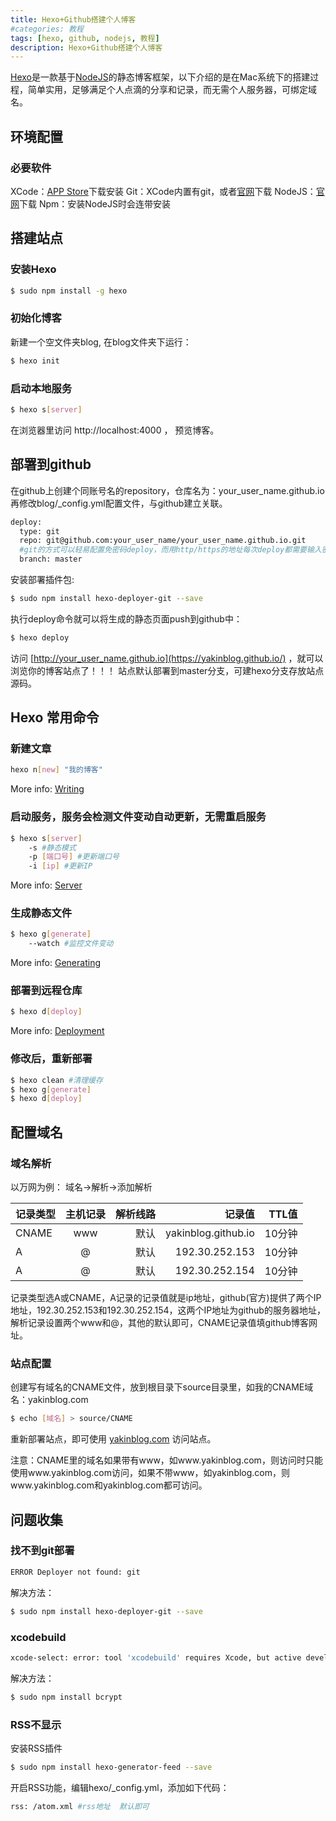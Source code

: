 ```yaml
---
title: Hexo+Github搭建个人博客
#categories: 教程
tags: [hexo, github, nodejs, 教程] 
description: Hexo+Github搭建个人博客
---
```

[Hexo](https://hexo.io/)是一款基于[NodeJS](https://nodejs.org)的静态博客框架，以下介绍的是在Mac系统下的搭建过程，简单实用，足够满足个人点滴的分享和记录，而无需个人服务器，可绑定域名。

## 环境配置

### 必要软件

XCode：[APP Store](https://developer.apple.com/xcode/)下载安装
Git：XCode内置有git，或者[官网](https://git-scm.com/downloads)下载
NodeJS：[官网](https://nodejs.org)下载
Npm：安装NodeJS时会连带安装

## 搭建站点

### 安装Hexo

``` bash
$ sudo npm install -g hexo
```

<!-- more -->

### 初始化博客

新建一个空文件夹blog, 在blog文件夹下运行：

``` bash
$ hexo init
```

### 启动本地服务

``` bash
$ hexo s[server]
```

在浏览器里访问 http://localhost:4000 ， 预览博客。

## 部署到github

在github上创建个同账号名的repository，仓库名为：your_user_name.github.io
再修改blog/_config.yml配置文件，与github建立关联。

``` bash
deploy:
  type: git
  repo: git@github.com:your_user_name/your_user_name.github.io.git
  #git的方式可以轻易配置免密码deploy，而用http/https的地址每次deploy都需要输入密码
  branch: master
```

安装部署插件包:

``` bash
$ sudo npm install hexo-deployer-git --save
```

执行deploy命令就可以将生成的静态页面push到github中：

``` bash
$ hexo deploy
```

访问 [http://your_user_name.github.io](https://yakinblog.github.io/) ，就可以浏览你的博客站点了！！！
站点默认部署到master分支，可建hexo分支存放站点源码。

## Hexo 常用命令

### 新建文章

``` bash
hexo n[new] "我的博客" 
```

More info: [Writing](https://hexo.io/docs/writing.html)

### 启动服务，服务会检测文件变动自动更新，无需重启服务

``` bash
$ hexo s[server]
	-s #静态模式
	-p [端口号] #更新端口号
	-i [ip] #更新IP
```

More info: [Server](https://hexo.io/docs/server.html)

### 生成静态文件

``` bash
$ hexo g[generate]
	--watch #监控文件变动
```

More info: [Generating](https://hexo.io/docs/generating.html)

### 部署到远程仓库

``` bash
$ hexo d[deploy]
```

More info: [Deployment](https://hexo.io/docs/deployment.html)

### 修改后，重新部署

``` bash
$ hexo clean #清理缓存
$ hexo g[generate]
$ hexo d[deploy]
```

## 配置域名

### 域名解析

以万网为例：
域名->解析->添加解析

|记录类型|主机记录|解析线路|记录值|TTL值|
|:----|:----:|----:|----:|----:|
|CNAME|www|默认|yakinblog.github.io|10分钟|
|A|@|默认|192.30.252.153|10分钟|
|A|@|默认|192.30.252.154|10分钟|

记录类型选A或CNAME，A记录的记录值就是ip地址，github(官方)提供了两个IP地址，192.30.252.153和192.30.252.154，这两个IP地址为github的服务器地址，解析记录设置两个www和@，其他的默认即可，CNAME记录值填github博客网址。

### 站点配置

创建写有域名的CNAME文件，放到根目录下source目录里，如我的CNAME域名：yakinblog.com

``` bash
$ echo [域名] > source/CNAME
```

重新部署站点，即可使用 [yakinblog.com](http://yakinblog.com/) 访问站点。

注意：CNAME里的域名如果带有www，如www.yakinblog.com，则访问时只能使用www.yakinblog.com访问，如果不带www，如yakinblog.com，则www.yakinblog.com和yakinblog.com都可访问。

## 问题收集

### 找不到git部署

``` bash
ERROR Deployer not found: git
```

解决方法：

``` bash
$ sudo npm install hexo-deployer-git --save
```

### xcodebuild

``` bash
xcode-select: error: tool 'xcodebuild' requires Xcode, but active developer directory '/Library/Developer/CommandLineTools' is a command line tools instance
```

解决方法：

``` bash
$ sudo npm install bcrypt
```

### RSS不显示

安装RSS插件

``` bash
$ sudo npm install hexo-generator-feed --save
```

开启RSS功能，编辑hexo/_config.yml，添加如下代码：

``` bash
rss: /atom.xml #rss地址  默认即可
```
